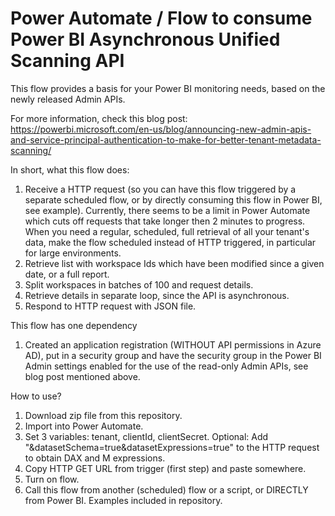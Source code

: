 # Power Automate / Flow to consume Power BI Asynchronous Unified Scanning API
This flow provides a basis for your Power BI monitoring needs, based on the newly released Admin APIs.

For more information, check this blog post:
https://powerbi.microsoft.com/en-us/blog/announcing-new-admin-apis-and-service-principal-authentication-to-make-for-better-tenant-metadata-scanning/

In short, what this flow does:

1) Receive a HTTP request (so you can have this flow triggered by a separate scheduled flow, or by directly consuming this flow in Power BI, see example). Currently, there seems to be a limit in Power Automate which cuts off requests that take longer then 2 minutes to progress. When you need a regular, scheduled, full retrieval of all your tenant's data, make the flow scheduled instead of HTTP triggered, in particular for large environments.
2) Retrieve list with workspace Ids which have been modified since a given date, or a full report.
3) Split workspaces in batches of 100 and request details. 
4) Retrieve details in separate loop, since the API is asynchronous.
5) Respond to HTTP request with JSON file.

This flow has one dependency
1) Created an application registration (WITHOUT API permissions in Azure AD), put in a security group and have the security group in the Power BI Admin settings enabled for the use of the read-only Admin APIs, see blog post mentioned above.

How to use?
1) Download zip file from this repository.
2) Import into Power Automate.
3) Set 3 variables: tenant, clientId, clientSecret. Optional: Add "&datasetSchema=true&datasetExpressions=true" to the HTTP request to obtain DAX and M expressions.
4) Copy HTTP GET URL from trigger (first step) and paste somewhere.
5) Turn on flow.
6) Call this flow from another (scheduled) flow or a script, or DIRECTLY from Power BI. Examples included in repository.
